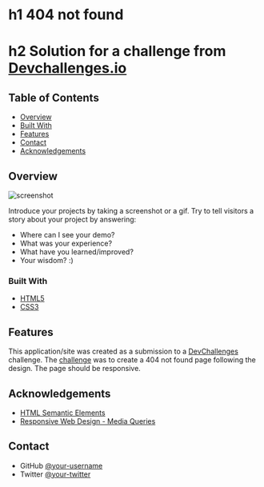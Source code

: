 <!-- Please update value in the {}  -->

# h1 404 not found

# h2 Solution for a challenge from [Devchallenges.io](http://devchallenges.io)

## Table of Contents

- [Overview](#overview)
- [Built With](#built-with)
- [Features](#features)
- [Contact](#contact)
- [Acknowledgements](#acknowledgements)

## Overview

![screenshot](https://user-images.githubusercontent.com/16707738/92399059-5716eb00-f132-11ea-8b14-bcacdc8ec97b.png)

Introduce your projects by taking a screenshot or a gif. Try to tell visitors a story about your project by answering:

- Where can I see your demo?
- What was your experience?
- What have you learned/improved?
- Your wisdom? :)

### Built With

- [HTML5](https://developer.mozilla.org/en-US/docs/Web/Guide/HTML/HTML5)
- [CSS3](https://developer.mozilla.org/en-US/docs/Web/CSS)

## Features

This application/site was created as a submission to a [DevChallenges](https://devchallenges.io/challenges) challenge. The [challenge](https://devchallenges.io/challenges/wBunSb7FPrIepJZAg0sY) was to create a 404 not found page following the design. The page should be responsive.

## Acknowledgements

- [HTML Semantic Elements](https://www.w3schools.com/html/html5_semantic_elements.asp)
- [Responsive Web Design - Media Queries](https://www.w3schools.com/css/css_rwd_mediaqueries.asp)

## Contact

- GitHub [@your-username](https://{github.com/kellyalves87})
- Twitter [@your-twitter](https://{twitter.com/kellalves_})

